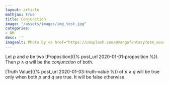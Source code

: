 ```yaml
---
layout: article
mathjax: true
title: Conjunction
image: "/assets/images/img_test.jpg"
categories:
- DM
desc: '' 
imagealt: Photo by <a href="https://unsplash.com/@mangofantasy?utm_source=unsplash&utm_medium=referral&utm_content=creditCopyText">Tim Johnson</a> on <a href="https://unsplash.com/s/photos/logic?utm_source=unsplash&utm_medium=referral&utm_content=creditCopyText">Unsplash</a>
---
```


Let *p* and *q* be two [Proposition]({% post_url 2020-01-01-proposition %}). Then $p \wedge q$ will be the *conjunction* of both.

[Truth Value]({% post_url 2020-01-03-truth-value %}) of $p \wedge q$ will be true only when both *p* and *q* are true. It will be false otherwise.
